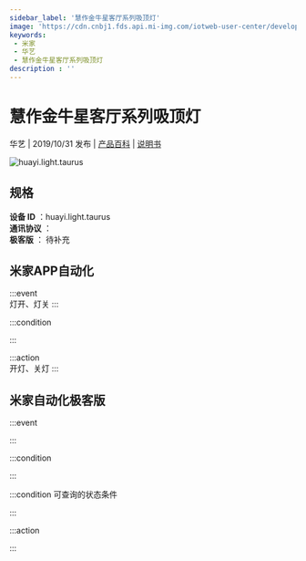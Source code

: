 ```yaml
---
sidebar_label: '慧作金牛星客厅系列吸顶灯'
image: 'https://cdn.cnbj1.fds.api.mi-img.com/iotweb-user-center/developer_1678870891589kVIfoHDP.png?GalaxyAccessKeyId=AKVGLQWBOVIRQ3XLEW&Expires=9223372036854775807&Signature=4tfvF/mw8QiUs4ulWuLGUORO/K4='
keywords: 
 - 米家
 - 华艺
 - 慧作金牛星客厅系列吸顶灯
description : ''
---
```

# 慧作金牛星客厅系列吸顶灯

华艺 | 2019/10/31 发布 | [产品百科](https://home.mi.com/webapp/content/baike/product/index.html?model=huayi.light.taurus/) | [说明书](https://home.mi.com/views/introduction.html?model=huayi.light.taurus&region=cn)

![huayi.light.taurus](https://cdn.cnbj1.fds.api.mi-img.com/iotweb-user-center/developer_1678870891589kVIfoHDP.png?GalaxyAccessKeyId=AKVGLQWBOVIRQ3XLEW&Expires=9223372036854775807&Signature=4tfvF/mw8QiUs4ulWuLGUORO/K4=)

## 规格  
> 
**设备 ID** ：huayi.light.taurus  
**通讯协议** ：  
**极客版**  ： 待补充 


## 米家APP自动化  

:::event  
灯开、灯关
:::

:::condition  

:::

:::action   
开灯、关灯
:::

## 米家自动化极客版  

:::event  

:::

:::condition  

:::

:::condition 可查询的状态条件  

:::

:::action  

:::

        
